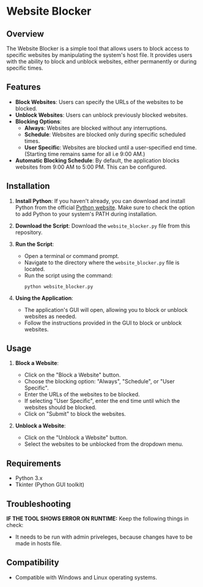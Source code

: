 # Website Blocker

## Overview

The Website Blocker is a simple tool that allows users to block access to specific websites by manipulating the system's host file. It provides users with the ability to block and unblock websites, either permanently or during specific times.

## Features

- **Block Websites**: Users can specify the URLs of the websites to be blocked.
- **Unblock Websites**: Users can unblock previously blocked websites.
- **Blocking Options**:
   - **Always**: Websites are blocked without any interruptions.
   - **Schedule**: Websites are blocked only during specific scheduled times.
   - **User Specific**: Websites are blocked until a user-specified end time. (Starting time remains same for all i.e 9:00 AM.)
- **Automatic Blocking Schedule**: By default, the application blocks websites from 9:00 AM to 5:00 PM. This can be configured.

## Installation

1. **Install Python**: If you haven't already, you can download and install Python from the official [Python website](https://www.python.org/). Make sure to check the option to add Python to your system's PATH during installation.

2. **Download the Script**: Download the `website_blocker.py` file from this repository.

3. **Run the Script**:
   - Open a terminal or command prompt.
   - Navigate to the directory where the `website_blocker.py` file is located. 
   - Run the script using the command:
     ```
     python website_blocker.py
     ```

4. **Using the Application**:
   - The application's GUI will open, allowing you to block or unblock websites as needed.
   - Follow the instructions provided in the GUI to block or unblock websites.

## Usage

1. **Block a Website**:
   - Click on the "Block a Website" button.
   - Choose the blocking option: "Always", "Schedule", or "User Specific".
   - Enter the URLs of the websites to be blocked.
   - If selecting "User Specific", enter the end time until which the websites should be blocked.
   - Click on "Submit" to block the websites.

2. **Unblock a Website**:
   - Click on the "Unblock a Website" button.
   - Select the websites to be unblocked from the dropdown menu.

## Requirements

- Python 3.x
- Tkinter (Python GUI toolkit)

## Troubleshooting

**IF THE TOOL SHOWS ERROR ON RUNTIME:**
Keep the following things in check:
- It needs to be run with admin priveleges, because changes have to be made in hosts file.

## Compatibility

- Compatible with Windows and Linux operating systems.

